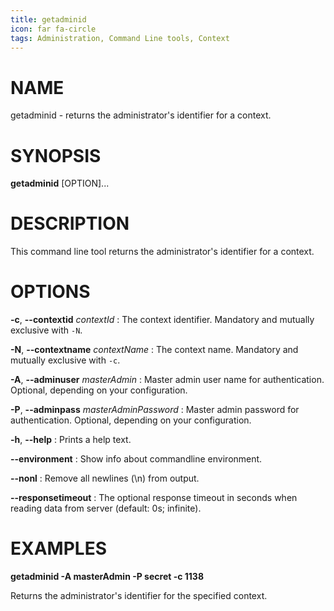 ```yaml
---
title: getadminid
icon: far fa-circle
tags: Administration, Command Line tools, Context
---
```


# NAME

getadminid - returns the administrator's identifier for a context.

# SYNOPSIS

**getadminid** [OPTION]...

# DESCRIPTION

This command line tool returns the administrator's identifier for a context.

# OPTIONS

**-c**, **--contextid** *contextId*
: The context identifier. Mandatory and mutually exclusive with `-N`.

**-N**, **--contextname** *contextName*
: The context name. Mandatory and mutually exclusive with `-c`.

**-A**, **--adminuser** *masterAdmin*
: Master admin user name for authentication. Optional, depending on your configuration.

**-P**, **--adminpass** *masterAdminPassword*
: Master admin password for authentication. Optional, depending on your configuration.

**-h**, **--help**
: Prints a help text.

**--environment**
: Show info about commandline environment.

**--nonl**
: Remove all newlines (\\n) from output.

**--responsetimeout**
: The optional response timeout in seconds when reading data from server (default: 0s; infinite).

# EXAMPLES

**getadminid -A masterAdmin -P secret -c 1138**

Returns the administrator's identifier for the specified context.
